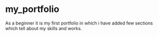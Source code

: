 # my_portfolio
As a beginner it is my first portfolio in which i have added few sections which tell about my skills and works.
